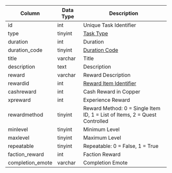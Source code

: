 | Column           | Data Type | Description                                                                                     |
| ---------------- | --------- | ----------------------------------------------------------------------------------------------- |
| id               | int       | Unique Task Identifier                                                                          |
| type             | tinyint   | [Task Type](https://eqemu.gitbook.io/server/categories/types/task-types)                        |
| duration         | int       | Duration                                                                                        |
| duration_code    | tinyint   | [Duration Code](https://eqemu.gitbook.io/server/categories/reference-lists/task-duration-codes) |
| title            | varchar   | Title                                                                                           |
| description      | text      | Description                                                                                     |
| reward           | varchar   | Reward Description                                                                              |
| rewardid         | int       | [Reward Item Identifier](items.md)                                                              |
| cashreward       | int       | Cash Reward in Copper                                                                           |
| xpreward         | int       | Experience Reward                                                                               |
| rewardmethod     | tinyint   | Reward Method: 0 = Single Item ID, 1 = List of Items, 2 = Quest Controlled                      |
| minlevel         | tinyint   | Minimum Level                                                                                   |
| maxlevel         | tinyint   | Maximum Level                                                                                   |
| repeatable       | tinyint   | Repeatable: 0 = False, 1 = True                                                                 |
| faction_reward   | int       | Faction Reward                                                                                  |
| completion_emote | varchar   | Completion Emote                                                                                |